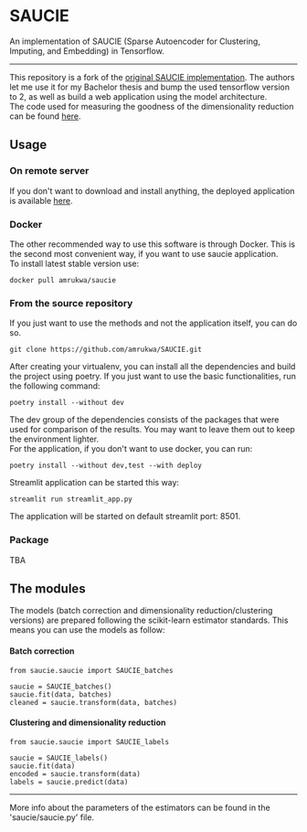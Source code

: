 # SAUCIE
An implementation of SAUCIE (Sparse Autoencoder for Clustering, Imputing, and Embedding) in Tensorflow.
***
This repository is a fork of the [original SAUCIE implementation](https://github.com/KrishnaswamyLab/SAUCIE). The authors let me use it for my Bachelor thesis and bump the used tensorflow version to 2, as well as build a web application using the model architecture.  
The code used for measuring the goodness of the dimensionality reduction can be found [here](https://github.com/pachterlab/CBP_2021).


## Usage
### On remote server
If you don't want to download and install anything, the deployed application is available [here]().
### Docker
The other recommended way to use this software is through Docker. This is the second most convenient way, if you want to use saucie application.  
To install latest stable version use:  
```
docker pull amrukwa/saucie
``` 
### From the source repository
If you just want to use the methods and not the application itself, you can do so.
```
git clone https://github.com/amrukwa/SAUCIE.git
```
After creating your virtualenv, you can install all the dependencies and build the project using poetry. If you just want to use the basic functionalities, run the following command:
```
poetry install --without dev
```
The dev group of the dependencies consists of the packages that were used for comparison of the results. You may want to leave them out to keep the environment lighter.  
For the application, if you don't want to use docker, you can run:
```
poetry install --without dev,test --with deploy
```
Streamlit application can be started this way:
```
streamlit run streamlit_app.py
```
The application will be started on default streamlit port: 8501.

### Package
TBA

## The modules
The models (batch correction and dimensionality reduction/clustering versions) are prepared following the scikit-learn estimator standards. This means you can use the models as follow:
#### Batch correction
``` 
from saucie.saucie import SAUCIE_batches

saucie = SAUCIE_batches()
saucie.fit(data, batches)
cleaned = saucie.transform(data, batches)
```
#### Clustering and dimensionality reduction
``` 
from saucie.saucie import SAUCIE_labels

saucie = SAUCIE_labels()
saucie.fit(data)
encoded = saucie.transform(data)
labels = saucie.predict(data)
```
***  
More info about the parameters of the estimators can be found in the 'saucie/saucie.py' file.
